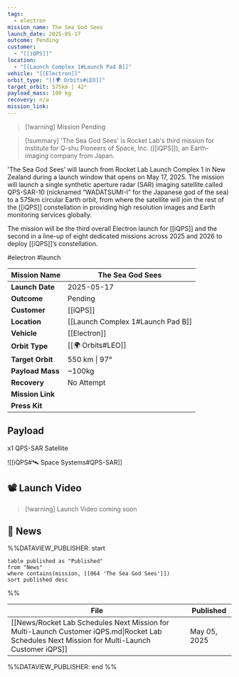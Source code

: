 ```yaml
---
tags:
  - electron
mission_name: The Sea God Sees
launch_date: 2025-05-17
outcome: Pending
customer:
  - "[[iQPS]]"
location:
  - "[[Launch Complex 1#Launch Pad B]]"
vehicle: "[[Electron]]"
orbit_type: "[[🌍 Orbits#LEO]]"
target_orbit: 575km | 42°
payload_mass: 100 kg
recovery: n/a
mission_link:
---
```


>[!warning] Mission Pending

>[!summary]
'The Sea God Sees' is Rocket Lab's third mission for Institute for Q-shu Pioneers of Space, Inc. ([[iQPS]]), an Earth-imaging company from Japan.
>
'The Sea God Sees’ will launch from Rocket Lab Launch Complex 1 in New Zealand during a launch window that opens on May 17, 2025. The mission will launch a single synthetic aperture radar (SAR) imaging satellite called QPS-SAR-10 (nicknamed “WADATSUMI-I” for the Japanese god of the sea) to a 575km circular Earth orbit, from where the satellite will join the rest of the [[iQPS]] constellation in providing high resolution images and Earth monitoring services globally.
>
The mission will be the third overall Electron launch for [[iQPS]] and the second in a line-up of eight dedicated missions across 2025 and 2026 to deploy [[iQPS]]’s constellation. 


#electron #launch

| **Mission Name** | The Sea God Sees                  |
| ---------------- | --------------------------------- |
| **Launch Date**  | 2025-05-17                        |
| **Outcome**      | Pending                           |
| **Customer**     | [[iQPS]]                          |
| **Location**     | [[Launch Complex 1#Launch Pad B]] |
| **Vehicle**      | [[Electron]]                      |
| **Orbit Type**   | [[🌍 Orbits#LEO]]                 |
| **Target Orbit** | 550 km &#124; 97°                 |
| **Payload Mass** | ~100kg                            |
| **Recovery**     | No Attempt                        |
| **Mission Link** |                                   |
| **Press Kit**    |                                   |
## Payload

x1 QPS-SAR Satellite

![[iQPS#🛰️ Space Systems#QPS-SAR]]


## 📽️ Launch Video

>[!warning] Launch Video coming soon


## 📰 News

%%DATAVIEW_PUBLISHER: start
```
table published as "Published"
from "News"
where contains(mission, [[064 'The Sea God Sees']])
sort published desc
```
%%

| File                                                                                                                                             | Published    |
| ------------------------------------------------------------------------------------------------------------------------------------------------ | ------------ |
| [[News/Rocket Lab Schedules Next Mission for  Multi-Launch Customer iQPS.md\|Rocket Lab Schedules Next Mission for  Multi-Launch Customer iQPS]] | May 05, 2025 |

%%DATAVIEW_PUBLISHER: end %%